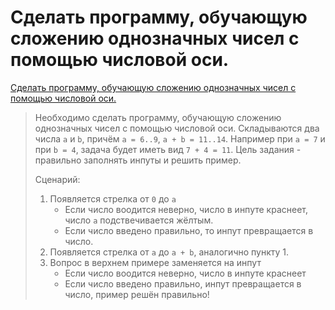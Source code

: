 # Сделать программу, обучающую сложению однозначных чисел с помощью числовой оси.
[Сделать программу, обучающую сложению однозначных чисел с помощью числовой оси.](http://www.cyberforum.ru/javascript/thread2022932.html)

> Необходимо сделать программу, обучающую сложению однозначных чисел с помощью числовой оси.
> Складываются два числа `a` и `b`, причём `а = 6..9`, `a + b = 11..14`.
> Например при `a = 7` и при `b = 4`, задача будет иметь вид `7 + 4 = 11`.
> Цель задания - правильно заполнять инпуты и решить пример.
>
> Сценарий:
> 1. Появляется стрелка от `0` до `a`
>     * Если число воодится неверно, число в инпуте краснеет, число `a` подствечивается жёлтым.
>     * Если число введено правильно, то инпут превращается в число.
> 2. Появляется стрелка от `a` до `a + b`, аналогично пункту 1.
> 3. Вопрос в верхнем примере заменяется на инпут
>     * Если число воодится неверно, число в инпуте краснеет
>     * Если число введено правильно, инпут превращается в число, пример решён правильно!
